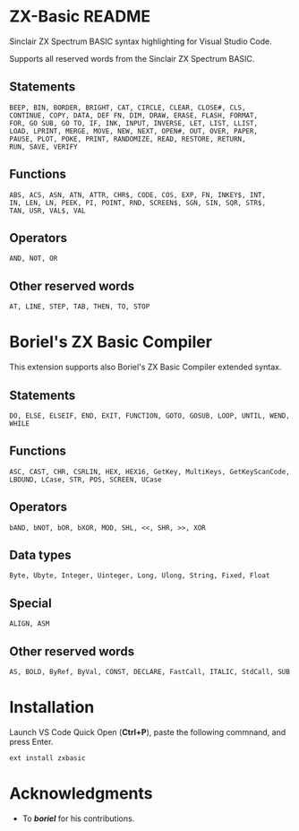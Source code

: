 # ZX-Basic README

Sinclair ZX Spectrum BASIC syntax highlighting for Visual Studio Code.

Supports all reserved words from the Sinclair ZX Spectrum BASIC.

## Statements
```
BEEP, BIN, BORDER, BRIGHT, CAT, CIRCLE, CLEAR, CLOSE#, CLS,
CONTINUE, COPY, DATA, DEF FN, DIM, DRAW, ERASE, FLASH, FORMAT,
FOR, GO SUB, GO TO, IF, INK, INPUT, INVERSE, LET, LIST, LLIST,
LOAD, LPRINT, MERGE, MOVE, NEW, NEXT, OPEN#, OUT, OVER, PAPER,
PAUSE, PLOT, POKE, PRINT, RANDOMIZE, READ, RESTORE, RETURN,
RUN, SAVE, VERIFY
```
## Functions
```
ABS, ACS, ASN, ATN, ATTR, CHR$, CODE, COS, EXP, FN, INKEY$, INT,
IN, LEN, LN, PEEK, PI, POINT, RND, SCREEN$, SGN, SIN, SQR, STR$,
TAN, USR, VAL$, VAL
```
## Operators
```
AND, NOT, OR
```
## Other reserved words
```
AT, LINE, STEP, TAB, THEN, TO, STOP
```

# Boriel's ZX Basic Compiler

This extension supports also Boriel's ZX Basic Compiler extended syntax.

## Statements
```
DO, ELSE, ELSEIF, END, EXIT, FUNCTION, GOTO, GOSUB, LOOP, UNTIL, WEND, WHILE
```
## Functions
```
ASC, CAST, CHR, CSRLIN, HEX, HEX16, GetKey, MultiKeys, GetKeyScanCode,
LBOUND, LCase, STR, POS, SCREEN, UCase
```
## Operators
```
bAND, bNOT, bOR, bXOR, MOD, SHL, <<, SHR, >>, XOR
```
## Data types
```
Byte, Ubyte, Integer, Uinteger, Long, Ulong, String, Fixed, Float
```
## Special
```
ALIGN, ASM
```
## Other reserved words
```
AS, BOLD, ByRef, ByVal, CONST, DECLARE, FastCall, ITALIC, StdCall, SUB
```


# Installation

Launch VS Code Quick Open (**Ctrl+P**), paste the following commnand, and press Enter.

```
ext install zxbasic
```


# Acknowledgments

- To ***boriel*** for his contributions.